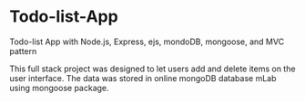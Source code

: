 # Todo-list-App
Todo-list App with Node.js, Express, ejs, mondoDB, mongoose, and MVC pattern

This full stack project was designed to let users add and delete items on the user interface. The data was stored in online mongoDB database mLab using mongoose package.
